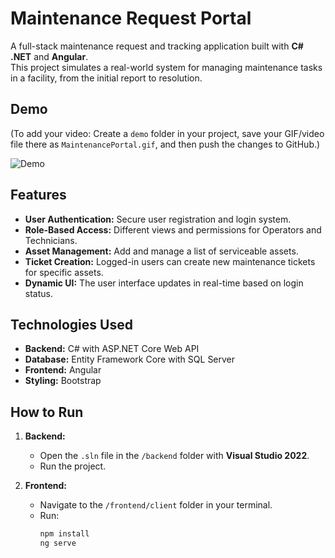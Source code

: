 # Maintenance Request Portal

A full-stack maintenance request and tracking application built with **C# .NET** and **Angular**.  
This project simulates a real-world system for managing maintenance tasks in a facility, from the initial report to resolution.

## Demo

(To add your video: Create a `demo` folder in your project, save your GIF/video file there as `MaintenancePortal.gif`, and then push the changes to GitHub.)

![Demo](./demo/MaintenancePortal.gif)

## Features

- **User Authentication:** Secure user registration and login system.
- **Role-Based Access:** Different views and permissions for Operators and Technicians.
- **Asset Management:** Add and manage a list of serviceable assets.
- **Ticket Creation:** Logged-in users can create new maintenance tickets for specific assets.
- **Dynamic UI:** The user interface updates in real-time based on login status.

## Technologies Used

- **Backend:** C# with ASP.NET Core Web API  
- **Database:** Entity Framework Core with SQL Server  
- **Frontend:** Angular  
- **Styling:** Bootstrap  

## How to Run

1. **Backend:**  
   - Open the `.sln` file in the `/backend` folder with **Visual Studio 2022**.  
   - Run the project.  

2. **Frontend:**  
   - Navigate to the `/frontend/client` folder in your terminal.  
   - Run:  
     ```bash
     npm install
     ng serve
     ```  

